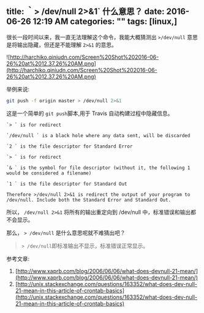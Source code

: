 title: ｀> /dev/null 2>&1` 什么意思？
date: 2016-06-26 12:19 AM
categories: ""
tags: [linux,]
---
很长一段时间以来，我一直无法理解这个命令，我能大概猜测出 `>/dev/null` 意思是将输出隐藏，但还是不能理解 `2>&1` 的意思。

<!--more-->

![http://harchiko.qiniudn.com/Screen%20Shot%202016-06-26%20at%2012.37.26%20AM.png](http://harchiko.qiniudn.com/Screen%20Shot%202016-06-26%20at%2012.37.26%20AM.png)

举例来说:


```bash
git push -f origin master > /dev/null 2>&1
```

这是一个简单的 `git push`脚本,用于 Travis 自动构建过程中隐藏信息。

>

    `> ` is for redirect 

    `/dev/null ` is a black hole where any data sent, will be discarded

    `2 ` is the file descriptor for Standard Error

    `> ` is for redirect

    `& ` is the symbol for file descriptor (without it, the following 1 would be considered a filename)

    `1 ` is the file descriptor for Standard Out

    Therefore >/dev/null 2>&1 is redirect the output of your program to /dev/null. Include both the Standard Error and Standard Out.

所以， `/dev/null 2>&1` 将所有的输出重定向到 /dev/null 中，标准错误和输出都不会显示。

那么， `> /dev/null` 是什么意思呢就不难猜出吧？

> `> /dev/null`即标准输出不显示，标准错误正常显示。

参考文章: 
1. [http://www.xaprb.com/blog/2006/06/06/what-does-devnull-21-mean/](http://www.xaprb.com/blog/2006/06/06/what-does-devnull-21-mean/)
2. [http://unix.stackexchange.com/questions/163352/what-does-dev-null-21-mean-in-this-article-of-crontab-basics](http://unix.stackexchange.com/questions/163352/what-does-dev-null-21-mean-in-this-article-of-crontab-basics)